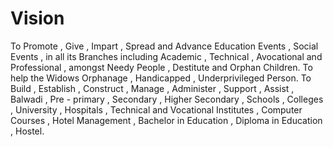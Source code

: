 # Vision
To Promote , Give , Impart , Spread and Advance Education Events , Social Events , in all its Branches including Academic , Technical , Avocational and Professional , amongst Needy People , Destitute and Orphan Children. To help the Widows Orphanage , Handicapped , Underprivileged Person.     To Build , Establish , Construct , Manage , Administer , Support , Assist , Balwadi , Pre - primary , Secondary , Higher Secondary , Schools , Colleges , University , Hospitals , Technical and Vocational Institutes , Computer Courses , Hotel Management , Bachelor in Education , Diploma in Education , Hostel.
